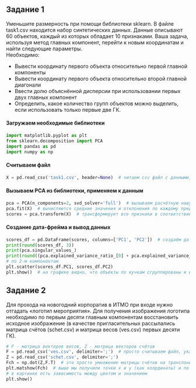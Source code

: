 ## Задание 1
Уменьшите размерность при помощи библиотеки sklearn. В файле task1.csv находится набор синтетических данных. Данные описывают 60 объектов, каждый из которых обладает 10 признаками. Ваша задача, используя метод главных компонент, перейти к новым координатам и найти следующие параметры.\
Необходимо:
+ Вывести координату первого объекта относительно первой главной компоненты
+ Вывести координату первого объекта относительно второй главной диагонали
+ Ввести долю объяснённой дисперсии при использовании первых двух главных компонент
+ Определить, какое количество групп объектов можно выделить, если использовать только первые две ГК. 

#### Загружаем необходимые библиотеки
```python
import matplotlib.pyplot as plt
from sklearn.decomposition import PCA
import pandas as pd
import numpy as np
```
#### Считываем файл
```python
X = pd.read_csv('task1.csv', header=None)  # читаем csv файл с данными, header - убрать заголовок
```
#### Вызываем РСА из библиотеки, применяем к данным
```python
pca = PCA(n_components=2, svd_solver='full')  # вызываем расчётную нашу функцию, кол-во компонент
pca.fit(X)  # вычисляются средние значения и отклонения по каждому предиктору
scores = pca.transform(X)  # трансформирует все признаки в соответствии с соответствующими средними и отклонениями
```
#### Создание дата-фрейма и вывод данных
```python
scores_df = pd.DataFrame(scores, columns=['PC1', 'PC2'])  # создаём дата-фрейм
print(round(scores_df, 3))
print(pca.singular_values_)
print(round((pca.explained_variance_ratio_[0] + pca.explained_variance_ratio_[1]), 3))  # объяснённая дисперсия
# по 2-м компонентам
plt.scatter(scores_df.PC1, scores_df.PC2)
plt.show()  # на графике видно, что объекты по кучкам сгруппированы и их 6
```
## Задание 2
Для прохода на новогодний корпоратив в ИТМО при входе нужно отгадать «логотип мероприятия». Для получения изображения логотипа необходимо по первым десяти главным компонентам восстановить исходное изображение (в качестве пригласительных рассылались матрица счётов (schet.csv) и матрица весов (ves.csv) первых десяти ГК).

```python
# F - матрица векторов весов, Z - матрица векторов счётов
F = pd.read_csv('ves.csv', delimiter=';')  # просто считываем файл, указываем разделитель, по умолчанию он другой
Z = pd.read_csv('schet.csv', delimiter=';')
Fch = np.dot(Z,F.T)  # это просто умножение матрицы счётов на транспонированную матрицу весов как в теории
plt.matshow(Fch)  # выше мы получили точки х и у (как координаты) и по ним строим картинку, причём как бы
# в картинке есть зависимость между цветом и значением
plt.show()
```
